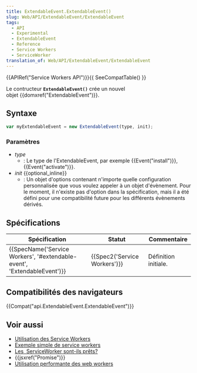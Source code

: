 ```yaml
---
title: ExtendableEvent.ExtendableEvent()
slug: Web/API/ExtendableEvent/ExtendableEvent
tags:
  - API
  - Experimental
  - ExtendableEvent
  - Reference
  - Service Workers
  - ServiceWorker
translation_of: Web/API/ExtendableEvent/ExtendableEvent
---
```

{{APIRef("Service Workers API")}}{{ SeeCompatTable() }}

Le contructeur **`ExtendableEvent()`** crée un nouvel objet {{domxref("ExtendableEvent")}}.

## Syntaxe

```js
var myExtendableEvent = new ExtendableEvent(type, init);
```

### Paramètres

- _type_
  - : Le type de l'ExtendableEvent, par exemple {{Event("install")}}, {{Event("activate")}}.
- _init_ {{optional_inline}}
  - : Un objet d'options contenant n'importe quelle configuration personnalisée que vous voulez appeler à un objet d'évènement. Pour le moment, il n'existe pas d'option dans la spécification, mais il a été défini pour une compatibilité future pour les différents évènements dérivés.

## Spécifications

| Spécification                                                                                    | Statut                               | Commentaire          |
| ------------------------------------------------------------------------------------------------ | ------------------------------------ | -------------------- |
| {{SpecName('Service Workers', '#extendable-event', 'ExtendableEvent')}} | {{Spec2('Service Workers')}} | Définition initiale. |

## Compatibilités des navigateurs

{{Compat("api.ExtendableEvent.ExtendableEvent")}}

## Voir aussi

- [Utilisation des Service Workers](/en-US/docs/Web/API/ServiceWorker_API/Using_Service_Workers)
- [Exemple simple de service workers](https://github.com/mdn/sw-test)
- [Les  ServiceWorker sont-ils prêts?](https://jakearchibald.github.io/isserviceworkerready/)
- {{jsxref("Promise")}}
- [Utilisation performante des web workers](/en-US/docs/Web/Guide/Performance/Using_web_workers)
